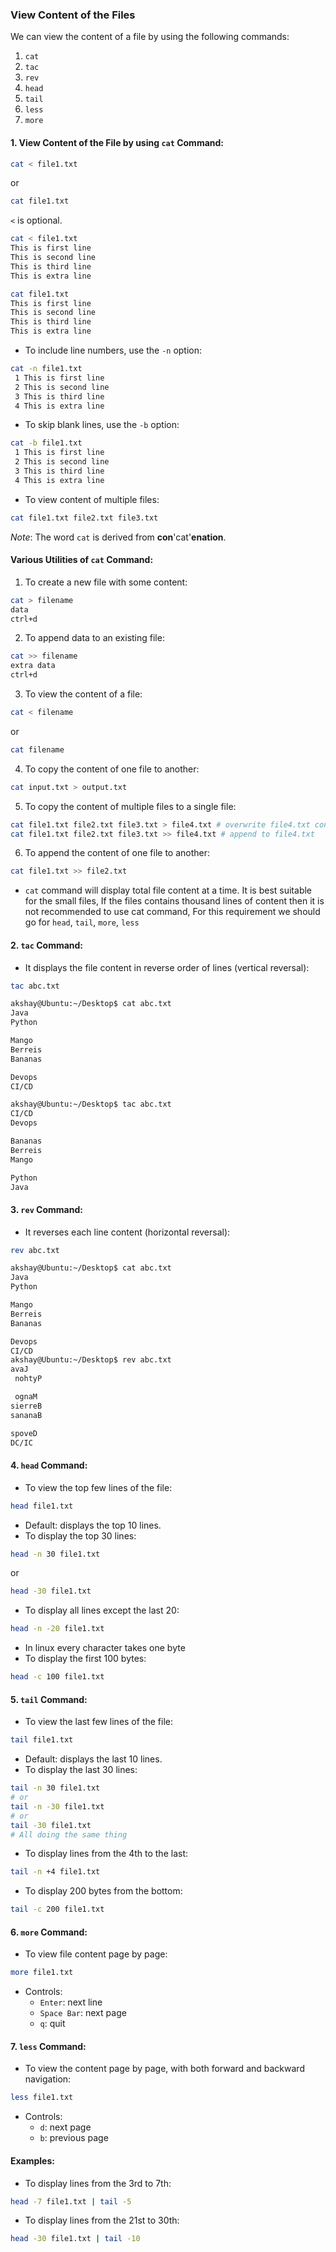 ### View Content of the Files  
We can view the content of a file by using the following commands:  
1) `cat`  
2) `tac`  
3) `rev`  
4) `head`  
5) `tail`  
6) `less`  
7) `more`  

#### 1. View Content of the File by using `cat` Command:  
```bash
cat < file1.txt  
```
or  
```bash
cat file1.txt  
```  
`<` is optional.  
```bash
cat < file1.txt  
This is first line  
This is second line  
This is third line  
This is extra line  
```  
```bash
cat file1.txt  
This is first line  
This is second line  
This is third line  
This is extra line  
```  
- To include line numbers, use the `-n` option:  
```bash
cat -n file1.txt  
 1 This is first line  
 2 This is second line  
 3 This is third line  
 4 This is extra line  
```  
- To skip blank lines, use the `-b` option:  
```bash
cat -b file1.txt  
 1 This is first line  
 2 This is second line  
 3 This is third line  
 4 This is extra line  
```  
- To view content of multiple files:  
```bash
cat file1.txt file2.txt file3.txt  
```  
*Note*: The word `cat` is derived from **con**'cat'**enation**.  

#### Various Utilities of `cat` Command:  
1) To create a new file with some content:  
```bash
cat > filename  
data  
ctrl+d  
```  
2) To append data to an existing file:  
```bash
cat >> filename  
extra data  
ctrl+d  
```  
3) To view the content of a file:  
```bash
cat < filename  
```
or  
```bash
cat filename  
```  
4) To copy the content of one file to another:  
```bash
cat input.txt > output.txt  
```  
5) To copy the content of multiple files to a single file:  
```bash
cat file1.txt file2.txt file3.txt > file4.txt # overwrite file4.txt content
cat file1.txt file2.txt file3.txt >> file4.txt # append to file4.txt  
```  
6) To append the content of one file to another:  
```bash
cat file1.txt >> file2.txt  
```  

- `cat` command will display total file content at a time. It is best suitable for the small files, If the files contains thousand lines of content then it is not recommended to use cat command, For this requirement we should go for `head`, `tail`, `more`, `less`

#### 2. `tac` Command:  
- It displays the file content in reverse order of lines (vertical reversal):  
```bash
tac abc.txt  
```  

```bash
akshay@Ubuntu:~/Desktop$ cat abc.txt
Java
Python 

Mango 
Berreis
Bananas

Devops
CI/CD

akshay@Ubuntu:~/Desktop$ tac abc.txt
CI/CD
Devops

Bananas
Berreis
Mango 

Python 
Java
```

#### 3. `rev` Command:  
- It reverses each line content (horizontal reversal):  
```bash
rev abc.txt  
```  

```bash
akshay@Ubuntu:~/Desktop$ cat abc.txt
Java
Python 

Mango 
Berreis
Bananas

Devops
CI/CD
akshay@Ubuntu:~/Desktop$ rev abc.txt
avaJ
 nohtyP

 ognaM
sierreB
sananaB

spoveD
DC/IC
```


#### 4. `head` Command:  
- To view the top few lines of the file:  

```bash
head file1.txt  
```
- Default: displays the top 10 lines.  
- To display the top 30 lines:  

```bash
head -n 30 file1.txt  
```
or  

```bash
head -30 file1.txt  
```  
- To display all lines except the last 20:  
```bash
head -n -20 file1.txt  
```  
- In linux every character takes one byte
- To display the first 100 bytes:  
```bash
head -c 100 file1.txt  
```  

#### 5. `tail` Command:  
- To view the last few lines of the file:  

```bash
tail file1.txt  
```
- Default: displays the last 10 lines.  
- To display the last 30 lines:  

```bash
tail -n 30 file1.txt  
# or  
tail -n -30 file1.txt
# or  
tail -30 file1.txt  
# All doing the same thing
```  
- To display lines from the 4th to the last:  
```bash
tail -n +4 file1.txt  
```  
- To display 200 bytes from the bottom:  
```bash
tail -c 200 file1.txt  
```  

#### 6. `more` Command:  
- To view file content page by page:  
```bash
more file1.txt  
```
- Controls:  
    - `Enter`: next line  
    - `Space Bar`: next page  
    - `q`: quit  

#### 7. `less` Command:  
- To view the content page by page, with both forward and backward navigation:  
```bash
less file1.txt  
```  
- Controls:  
    - `d`: next page  
    - `b`: previous page  

#### Examples:  
- To display lines from the 3rd to 7th:  
```bash
head -7 file1.txt | tail -5  
```  
- To display lines from the 21st to 30th:  
```bash
head -30 file1.txt | tail -10  
```  